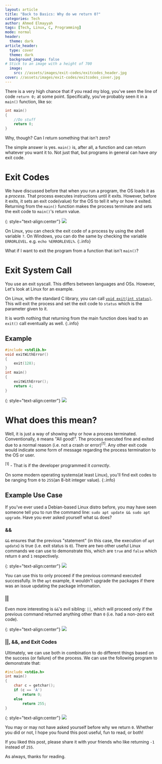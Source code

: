 ```yaml
---
layout: article
title: "Back to Basics: Why do we return 0?" 
categories: Tech
author: Ahmed Elmayyah
tags: [Tech, Linux, C, Programming]
mode: normal 
header:
  theme: dark
article_header:
  type: cover 
  theme: dark
  background_image: false
# Stick to an image with a height of 700
  image:
    src: //assets/images/exit-codes/exitcodes_header.jpg
cover: //assets/images/exit-codes/exitcodes_cover.jpg
---
```


There is a very high chance that if you read my blog, you've seen the line of code `return 0;` at some point. Specifically, you've probably seen it in a `main()` function, like so:

```c
int main()
{
	//Do stuff
	return 0;
}
```

Why, though? Can I return something that isn't zero?

The simple answer is yes. `main()` is, after all, a function and can return whatever you want it to. Not just that, but programs in general can have _any_ exit code.

# Exit Codes

We have discussed before that when you run a program, the OS loads it as a _process_. That process executes instructions until it exits. However, before it exits, it sets an exit code(value) for the OS to tell it why or how it exited. Returning from the `main()` function makes the process terminate and sets the exit code to `main()`'s return value.

{: style="text-align:center"}
![](/assets/images/exit-codes/return5.png)

On Linux, you can check the exit code of a process by using the shell variable `?`. On Windows, you can do the same by checking the variable `ERRORLEVEL`. e.g. `echo %ERRORLEVEL%`.
{:.info}

What if I want to exit the program from a function that isn't `main()`?

# Exit System Call
You use an exit syscall. This differs between languages and OSs. However, Let's look at Linux for an example. 

On Linux, with the standard C library, you can call [`void exit(int status)`](https://en.cppreference.com/w/c/program/exit). This will exit the process and set the exit code to `status` which is the parameter given to it.

It is worth nothing that returning from the main function does lead to an `exit()` call eventually as well.
{:.info}

## Example

```c
#include <stdlib.h>
void exitWithError()
{
	exit(128);
}
int main()
{
	exitWithError();
	return 4;
}
```

{: style="text-align:center"}
![](/assets/images/exit-codes/exit128.png)

# What does this mean?
Well, it is just a way of showing why or how a process terminated. Conventionally, `0` means "All good!". The process executed fine and exited due to a normal reason (i.e. not a crash or error)<sup>[1]</sup>. Any other exit code would indicate some form of message regarding the process termination to the OS or user. 

<sup>[1]</sup> - That is if the developer programmed it _correctly_. 

On some modern operating systems(at least Linux), you'll find exit codes to be ranging from `0` to `255`(an 8-bit integer value).
{:.info}

## Example Use Case

If you've ever used a Debian-based Linux distro before, you may have seen someone tell you to run the command line: `sudo apt update && sudo apt upgrade`. Have you ever asked yourself what `&&` does?

### &&

`&&` ensures that the previous "statement" (in this case, the execution of `apt update`) is true (i.e. exit status is `0`). There are two other useful Linux commands we can use to demonstrate this, which are `true` and `false` which return `0` and `1` respectively.

{: style="text-align:center"}
![](/assets/images/exit-codes/truefalse.png)

You can use this to only proceed if the previous command executed successfully. In the `apt` example, it wouldn't upgrade the packages if there was an issue updating the package infromation.

### ||

Even more interesting is `&&`'s evil sibling: `||`, which will proceed only if the previous command returned anything other than `0` (i.e. had a non-zero exit code).

{: style="text-align:center"}
![](/assets/images/exit-codes/oror.png)

### ||, &&, and Exit Codes

Ultimately, we can use both in combination to do different things based on the success (or failure) of the process. We can use the following program to demonstrate that:

```c
#include <stdio.h>
int main()
{
    char c = getchar();
    if (c == 'A')
        return 0;
    else
        return 255;
}
```

{: style="text-align:center"}
![](/assets/images/exit-codes/example.png)

You may or may not have asked yourself before why we return `0`. Whether you did or not, I hope you found this post useful, fun to read, or both!

If you liked this post, please share it with your friends who like returning `-1` instead of `255`.

As always, thanks for reading.

